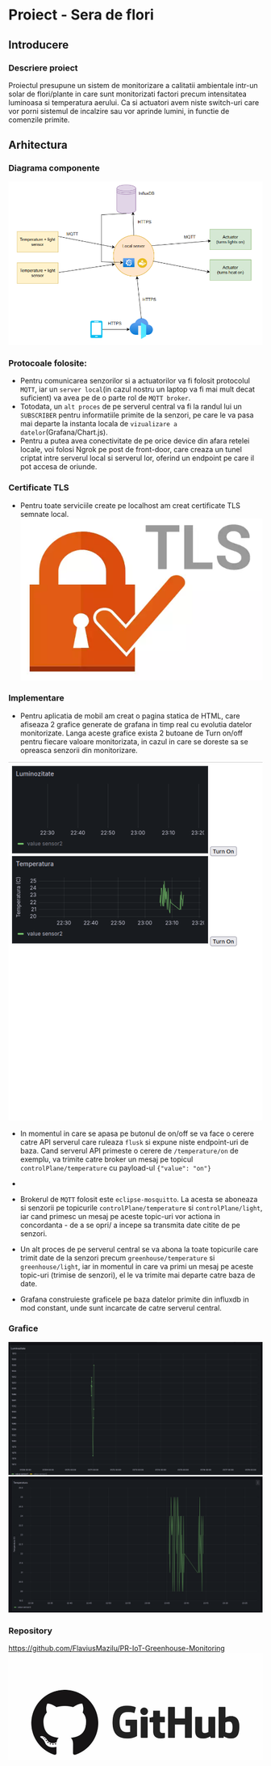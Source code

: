 # Proiect - Sera de flori

## Introducere
### Descriere proiect
Proiectul presupune un sistem de monitorizare a calitatii ambientale intr-un solar de flori/plante in care sunt monitorizati factori precum intensitatea luminoasa si temperatura aerului. Ca si actuatori avem niste switch-uri care vor porni sistemul de incalzire sau vor aprinde lumini, in functie de comenzile primite.

## Arhitectura
### Diagrama componente
![alt text](image-1.png)



### Protocoale folosite:
- Pentru comunicarea senzorilor si a actuatorilor va fi folosit protocolul `MQTT`, iar un `server local`(in cazul nostru un laptop va fi mai mult decat suficient) va avea pe de o parte rol de `MQTT broker`.
- Totodata, un `alt proces` de pe serverul central va fi la randul lui un `SUBSCRIBER` pentru informatiile primite de la senzori, pe care le va pasa mai departe la instanta locala de `vizualizare a datelor`(Grafana/Chart.js).
- Pentru a putea avea conectivitate de pe orice device din afara retelei locale, voi folosi Ngrok pe post de front-door, care creaza un tunel criptat intre serverul local si serverul lor, oferind un endpoint pe care il pot accesa de oriunde.


### Certificate TLS
- Pentru toate serviciile create pe localhost am creat certificate TLS semnate local.
![alt text](image.png)


### Implementare
- Pentru aplicatia de mobil am creat o pagina statica de HTML, care afiseaza 2 grafice generate de grafana in timp real cu evolutia datelor monitorizate. Langa aceste grafice exista 2 butoane de Turn on/off pentru fiecare valoare monitorizata, in cazul in care se doreste sa se opreasca senzorii din monitorizare.

![alt text](image-2.png)

- In momentul in care se apasa pe butonul de on/off se va face o cerere catre API serverul care ruleaza `flusk` si expune niste endpoint-uri de baza. Cand serverul API primeste o cerere de `/temperature/on` de exemplu, va trimite catre broker un mesaj pe topicul `controlPlane/temperature` cu payload-ul `{"value": "on"}`
- 

- Brokerul de `MQTT` folosit este `eclipse-mosquitto`. La acesta se aboneaza si senzorii pe topicurile `controlPlane/temperature` si `controlPlane/light`, iar cand primesc un mesaj pe aceste topic-uri vor actiona in concordanta - de a se opri/ a incepe sa transmita date citite de pe senzori.


- Un alt proces de pe serverul central se va abona la toate topicurile care trimit date de la senzori precum `greenhouse/temperature` si `greenhouse/light`, iar in momentul in care va primi un mesaj pe aceste topic-uri (trimise de senzori), el le va trimite mai departe catre baza de date.

- Grafana construieste graficele pe baza datelor primite din influxdb in mod constant, unde sunt incarcate de catre serverul central.

### Grafice
![alt text](image-3.png)
![alt text](image-4.png)

### Repository
https://github.com/FlaviusMazilu/PR-IoT-Greenhouse-Monitoring
![alt text](image-5.png)
